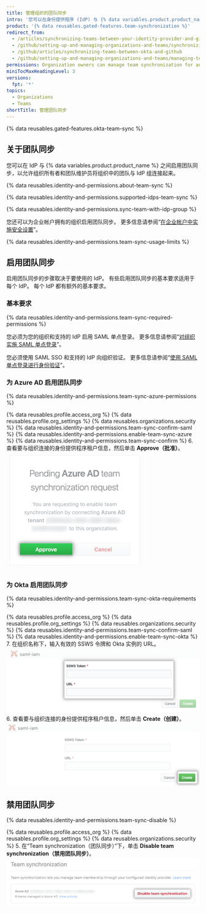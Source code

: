 ```yaml
---
title: 管理组织的团队同步
intro: '您可以在身份提供程序 (IdP) 与 {% data variables.product.product_name %} 上的组织之间启用和禁用团队同步。'
product: '{% data reusables.gated-features.team-synchronization %}'
redirect_from:
  - /articles/synchronizing-teams-between-your-identity-provider-and-github
  - /github/setting-up-and-managing-organizations-and-teams/synchronizing-teams-between-your-identity-provider-and-github
  - /github/articles/synchronizing-teams-between-okta-and-github
  - /github/setting-up-and-managing-organizations-and-teams/managing-team-synchronization-for-your-organization
permissions: Organization owners can manage team synchronization for an organization.
miniTocMaxHeadingLevel: 3
versions:
  fpt: '*'
topics:
  - Organizations
  - Teams
shortTitle: 管理团队同步
---
```


{% data reusables.gated-features.okta-team-sync %}

## 关于团队同步

您可以在 IdP 与 {% data variables.product.product_name %} 之间启用团队同步，以允许组织所有者和团队维护员将组织中的团队与 IdP 组连接起来。

{% data reusables.identity-and-permissions.about-team-sync %}

{% data reusables.identity-and-permissions.supported-idps-team-sync %}

{% data reusables.identity-and-permissions.sync-team-with-idp-group %}

您还可以为企业帐户拥有的组织启用团队同步。 更多信息请参阅“[在企业帐户中实施安全设置](/github/setting-up-and-managing-your-enterprise/enforcing-security-settings-in-your-enterprise-account)”。

{% data reusables.identity-and-permissions.team-sync-usage-limits %}

## 启用团队同步

启用团队同步的步骤取决于要使用的 IdP。 有些启用团队同步的基本要求适用于每个 IdP。 每个 IdP 都有额外的基本要求。

### 基本要求

{% data reusables.identity-and-permissions.team-sync-required-permissions %}

您必须为您的组织和支持的 IdP 启用 SAML 单点登录。 更多信息请参阅“[对组织实施 SAML 单点登录](/articles/enforcing-saml-single-sign-on-for-your-organization)”。

您必须使用 SAML SSO 和支持的 IdP 向组织验证。 更多信息请参阅“[使用 SAML 单点登录进行身份验证](/articles/authenticating-with-saml-single-sign-on)”。

### 为 Azure AD 启用团队同步

{% data reusables.identity-and-permissions.team-sync-azure-permissions %}

{% data reusables.profile.access_org %}
{% data reusables.profile.org_settings %}
{% data reusables.organizations.security %}
{% data reusables.identity-and-permissions.team-sync-confirm-saml %}
{% data reusables.identity-and-permissions.enable-team-sync-azure %}
{% data reusables.identity-and-permissions.team-sync-confirm %}
6. 查看要与组织连接的身份提供程序租户信息，然后单击 **Approve（批准）**。 ![启用特定 IdP 租户团队同步且含有批准或取消请求选项的待处理请求](/assets/images/help/teams/approve-team-synchronization.png)

### 为 Okta 启用团队同步

{% data reusables.identity-and-permissions.team-sync-okta-requirements %}

{% data reusables.profile.access_org %}
{% data reusables.profile.org_settings %}
{% data reusables.organizations.security %}
{% data reusables.identity-and-permissions.team-sync-confirm-saml %}
{% data reusables.identity-and-permissions.enable-team-sync-okta %}
7. 在组织名称下，输入有效的 SSWS 令牌和 Okta 实例的 URL。 ![启用团队同步 Okta 组织表单](/assets/images/help/teams/confirm-team-synchronization-okta-organization.png)
6. 查看要与组织连接的身份提供程序租户信息，然后单击 **Create（创建）**。 ![启用团队同步创建按钮](/assets/images/help/teams/confirm-team-synchronization-okta.png)

## 禁用团队同步

{% data reusables.identity-and-permissions.team-sync-disable %}

{% data reusables.profile.access_org %}
{% data reusables.profile.org_settings %}
{% data reusables.organizations.security %}
5. 在“Team synchronization（团队同步）”下，单击 **Disable team synchronization（禁用团队同步）**。 ![禁用团队同步](/assets/images/help/teams/disable-team-synchronization.png)
